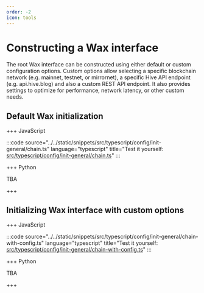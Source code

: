 ```yaml
---
order: -2
icon: tools
---
```


# Constructing a Wax interface

The root Wax interface can be constructed using either default or custom configuration options.
Custom options allow selecting a specific blockchain network (e.g. mainnet, testnet, or mirrornet), a specific Hive API endpoint (e.g. api.hive.blog) and also a custom REST API endpoint. It also provides settings to optimize for performance, network latency, or other custom needs.

## Default Wax initialization

+++ JavaScript

:::code source="../../static/snippets/src/typescript/config/init-general/chain.ts" language="typescript" title="Test it yourself: [src/typescript/config/init-general/chain.ts](https://stackblitz.com/github/openhive-network/wax-doc-snippets?file=src%2Ftypescript%2Fconfig%2Finit-general%2Fchain.ts&startScript=test-config-init-general-chain)" :::

+++ Python

TBA

+++

## Initializing Wax interface with custom options

+++ JavaScript

:::code source="../../static/snippets/src/typescript/config/init-general/chain-with-config.ts" language="typescript" title="Test it yourself: [src/typescript/config/init-general/chain-with-config.ts](https://stackblitz.com/github/openhive-network/wax-doc-snippets?file=src%2Ftypescript%2Fconfig%2Finit-general%2Fchain-with-config.ts&startScript=test-config-init-with-config-chain)" :::

+++ Python

TBA

+++
